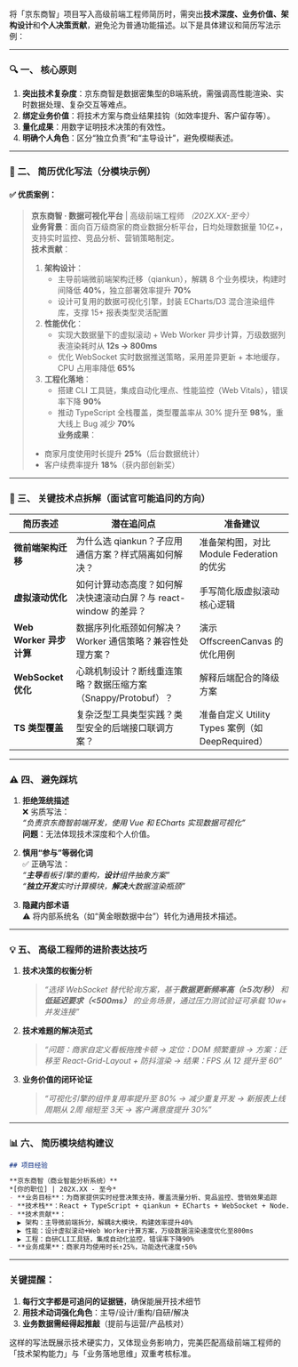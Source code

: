 将「京东商智」项目写入高级前端工程师简历时，需突出**技术深度、业务价值、架构设计**和**个人决策贡献**，避免沦为普通功能描述。以下是具体建议和简历写法示例：

---

### 🔍 一、 核心原则
1. **突出技术复杂度**：京东商智是数据密集型的B端系统，需强调高性能渲染、实时数据处理、复杂交互等难点。
2. **绑定业务价值**：将技术方案与商业结果挂钩（如效率提升、客户留存等）。
3. **量化成果**：用数字证明技术决策的有效性。
4. **明确个人角色**：区分“独立负责”和“主导设计”，避免模糊表述。

---

### 📝 二、 简历优化写法（分模块示例）

#### ✅ 优质案例：
> **京东商智 · 数据可视化平台** | 高级前端工程师 *（202X.XX-至今）*  
> **业务背景**：面向百万级商家的商业数据分析平台，日均处理数据量 10亿+，支持实时监控、竞品分析、营销策略制定。  
> **技术贡献**：  
> 1. **架构设计**：  
>    - 主导前端微前端架构迁移（qiankun），解耦 8 个业务模块，构建时间降低 **40%**，独立部署效率提升 **70%**  
>    - 设计可复用的数据可视化引擎，封装 ECharts/D3 混合渲染组件库，支撑 15+ 报表类型灵活配置  
> 2. **性能优化**：  
>    - 实现大数据量下的虚拟滚动 + Web Worker 异步计算，万级数据列表渲染耗时从 **12s → 800ms**  
>    - 优化 WebSocket 实时数据推送策略，采用差异更新 + 本地缓存，CPU 占用率降低 **65%**  
> 3. **工程化落地**：  
>    - 搭建 CLI 工具链，集成自动化埋点、性能监控（Web Vitals），错误率下降 **90%**  
>    - 推动 TypeScript 全栈覆盖，类型覆盖率从 30% 提升至 **98%**，重大线上 Bug 减少 **70%**  
> **业务成果**：  
> - 商家月度使用时长提升 **25%**（后台数据统计）  
> - 客户续费率提升 **18%**（获内部创新奖）

---

### 🧩 三、 关键技术点拆解（面试官可能追问的方向）
| 简历表述              | 潜在追问点                                                                 | 准备建议                                                                 |
|-----------------------|--------------------------------------------------------------------------|--------------------------------------------------------------------------|
| **微前端架构迁移**    | 为什么选 qiankun？子应用通信方案？样式隔离如何解决？                       | 准备架构图，对比 Module Federation 的优劣                                |
| **虚拟滚动优化**      | 如何计算动态高度？如何解决快速滚动白屏？与 react-window 的差异？           | 手写简化版虚拟滚动核心逻辑                                               |
| **Web Worker 异步计算** | 数据序列化瓶颈如何解决？Worker 通信策略？兼容性处理方案？                 | 演示 OffscreenCanvas 的优化用例                                          |
| **WebSocket 优化**    | 心跳机制设计？断线重连策略？数据压缩方案（Snappy/Protobuf）？             | 解释后端配合的降级方案                                                   |
| **TS 类型覆盖**       | 复杂泛型工具类型实践？类型安全的后端接口联调方案？                         | 准备自定义 Utility Types 案例（如 DeepRequired）                         |

---

### ⚠️ 四、 避免踩坑
1. **拒绝笼统描述**  
   ❌ 劣质写法：  
   *“负责京东商智前端开发，使用 Vue 和 ECharts 实现数据可视化”*  
   **问题**：无法体现技术深度和个人价值。

2. **慎用“参与”等弱化词**  
   ✅ 正确写法：  
   *“**主导**看板引擎的重构，**设计**组件抽象方案”*  
   *“**独立开发**实时计算模块，**解决**大数据渲染瓶颈”*

3. **隐藏内部术语**  
   ⚠️ 将内部系统名（如“黄金眼数据中台”）转化为通用技术描述。

---

### 💡 五、 高级工程师的进阶表达技巧
1. **技术决策的权衡分析**  
   > *“选择 WebSocket 替代轮询方案，基于**数据更新频率高（≥5次/秒）** 和**低延迟要求（<500ms）** 的业务场景，通过压力测试验证可承载 10w+ 并发连接”*
   
2. **技术难题的解决范式**  
   > *“问题：商家自定义看板拖拽卡顿 → 定位：DOM 频繁重排 → 方案：迁移至 React-Grid-Layout + 防抖渲染 → 结果：FPS 从 12 提升至 60”*

3. **业务价值的闭环论证**  
   > *“可视化引擎的组件复用率提升至 80% → 减少重复开发 → 新报表上线周期从 2周 缩短至 3天 → 客户满意度提升 30%”*

---

### 📊 六、 简历模块结构建议
```markdown
## 项目经验

**京东商智（商业智能分析系统）**  
*[你的职位] | 202X.XX - 至今*  
- **业务目标**：为商家提供实时经营决策支持，覆盖流量分析、竞品监控、营销效果追踪  
- **技术栈**：React + TypeScript + qiankun + ECharts + WebSocket + Node.js  
- **技术贡献**：  
  ▶︎ 架构：主导微前端拆分，解耦8大模块，构建效率提升40%  
  ▶︎ 性能：设计虚拟滚动+Web Worker计算方案，万级数据渲染速度优化至800ms  
  ▶︎ 工程：自研CLI工具链，集成自动化监控，错误率下降90%  
- **业务成果**：商家月均使用时长↑25%，功能迭代速度↑50%
```

---

### 关键提醒：
1. **每行文字都是可追问的证据链**，确保能展开技术细节
2. **用技术动词强化角色**：主导/设计/重构/自研/解决  
3. **业务数据需经得起推敲**（提前与运营/产品核对）

这样的写法既展示技术硬实力，又体现业务影响力，完美匹配高级前端工程师的「技术架构能力」与「业务落地思维」双重考核标准。